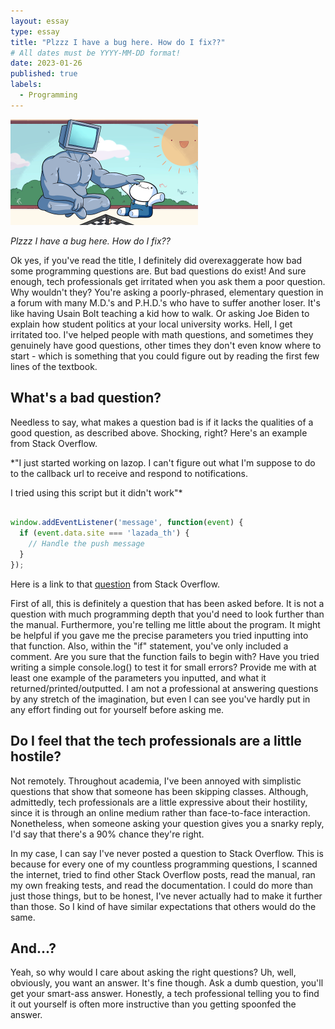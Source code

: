 ```yaml
---
layout: essay
type: essay
title: "Plzzz I have a bug here. How do I fix??"
# All dates must be YYYY-MM-DD format!
date: 2023-01-26
published: true
labels:
  - Programming
---
```


<img width="300px" class="rounded float-start pe-4" src="../img/pet.png">

*Plzzz I have a bug here. How do I fix??*

Ok yes, if you've read the title, I definitely did overexaggerate how bad some programming questions are. But bad questions do exist! And sure enough, tech professionals get irritated when you ask them a poor question. Why wouldn't they? You're asking a poorly-phrased, elementary question in a forum with many M.D.'s and P.H.D.'s who have to suffer another loser. It's like having Usain Bolt teaching a kid how to walk. Or asking Joe Biden to explain how student politics at your local university works. Hell, I get irritated too. I've helped people with math questions, and sometimes they genuinely have good questions, other times they don't even know where to start - which is something that you could figure out by reading the first few lines of the textbook.

## What's a bad question?

Needless to say, what makes a question bad is if it lacks the qualities of a good question, as described above. Shocking, right? Here's an example from Stack Overflow.

*"I just started working on lazop. I can't figure out what I'm suppose to do to the callback url to receive and respond to notifications.

I tried using this script but it didn't work"*

```javascript

window.addEventListener('message', function(event) {
  if (event.data.site === 'lazada_th') {
    // Handle the push message
  }
});
```
Here is a link to that [question](https://stackoverflow.com/questions/75255222/lazada-open-platform-webhook-callback-url) from Stack Overflow.

First of all, this is definitely a question that has been asked before. It is not a question with much programming depth that you'd need to look further than the manual. Furthermore, you're telling me little about the program. It might be helpful if you gave me the precise parameters you tried inputting into that function. Also, within the "if" statement, you've only included a comment. Are you sure that the function fails to begin with? Have you tried writing a simple console.log() to test it for small errors? Provide me with at least one example of the parameters you inputted, and what it returned/printed/outputted. I am not a professional at answering questions by any stretch of the imagination, but even I can see you've hardly put in any effort finding out for yourself before asking me.

## Do I feel that the tech professionals are a little hostile?

Not remotely. Throughout academia, I've been annoyed with simplistic questions that show that someone has been skipping classes. Although, admittedly, tech professionals are a little expressive about their hostility, since it is through an online medium rather than face-to-face interaction. Nonetheless,  when someone asking your question gives you a snarky reply, I'd say that there's a 90% chance they're right.

In my case, I can say I've never posted a question to Stack Overflow. This is because for every one of my countless programming questions, I scanned the internet, tried to find other Stack Overflow posts, read the manual, ran my own freaking tests, and read the documentation. I could do more than just those things, but to be honest, I've never actually had to make it further than those. So I kind of have similar expectations that others would do the same.

## And...?

Yeah, so why would I care about asking the right questions? Uh, well, obviously, you want an answer. It's fine though. Ask a dumb question, you'll get your smart-ass answer. Honestly, a tech professional telling you to find it out yourself is often more instructive than you getting spoonfed the answer.
